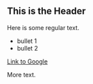 ## This is the Header

Here is some regular text.

* bullet 1
* bullet 2

[Link to Google](http://www.google.com)

More text.